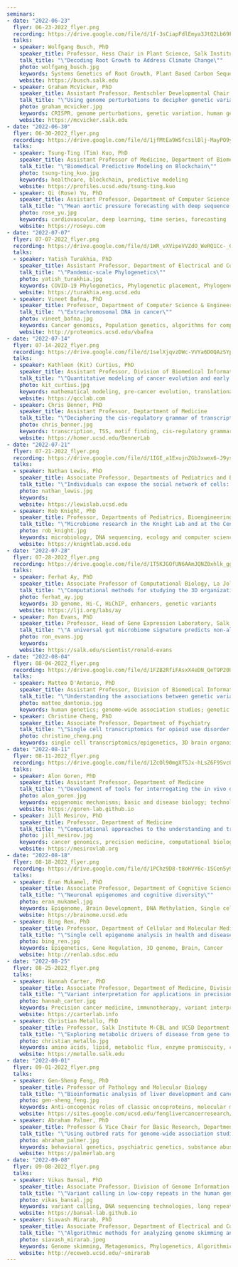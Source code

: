 ```yaml
---
seminars:
- date: "2022-06-23"
  flyer: 06-23-2022_flyer.png
  recording: https://drive.google.com/file/d/1f-3sCiapFdlEmya3JtQ2Lb69FiXcuwK3/view?usp=sharing
  talks:
  - speaker: Wolfgang Busch, PhD
    speaker_title: Professor, Hess Chair in Plant Science, Salk Institute
    talk_title: "\"Decoding Root Growth to Address Climate Change\""
    photo: wolfgang_busch.jpg
    keywords: Systems Genetics of Root Growth, Plant Based Carbon Sequestration
    website: https://busch.salk.edu
  - speaker: Graham McVicker, PhD
    speaker_title: Assistant Professor, Rentschler Developmental Chair, Salk Institute
    talk_title: "\"Using genome perturbations to decipher genetic variants with associated with immune traits\""
    photo: graham_mcvicker.jpg
    keywords: CRISPR, genome perturbations, genetic variation, human genetics, bioinformatics
    website: https://mcvicker.salk.edu
- date: "2022-06-30"
  flyer: 06-30-2022_flyer.png
  recording: https://drive.google.com/file/d/1jfMtEa9WSfcsilBlj-MayPO9yPUtFHV6/view?usp=sharing
  talks:
  - speaker: Tsung-Ting (Tim) Kuo, PhD
    speaker_title: Assistant Professor of Medicine, Department of Biomedical Informatics
    talk_title: "\"Biomedical Predictive Modeling on Blockchain\""
    photo: tsung-ting_kuo.jpg
    keywords: healthcare, blockchain, predictive modeling
    website: https://profiles.ucsd.edu/tsung-ting.kuo
  - speaker: Qi (Rose) Yu, PhD
    speaker_title: Assistant Professor, Department of Computer Science and Engineering
    talk_title: "\"Mean aortic pressure forecasting with deep sequence models\""
    photo: rose_yu.jpg
    keywords: cardiovascular, deep learning, time series, forecasting
    website: https://roseyu.com
- date: "2022-07-07"
  flyer: 07-07-2022_flyer.png
  recording: https://drive.google.com/file/d/1WR_vXVipeVVZdO_WeRQ1Cc-_6NR-OkXh/view?usp=sharing
  talks:
  - speaker: Yatish Turakhia, PhD
    speaker_title: Assistant Professor, Department of Electrical and Computer Engineering
    talk_title: "\"Pandemic-scale Phylogenetics\""
    photo: yatish_turakhia.jpg
    keywords: COVID-19 Phylogenetics, Phylogenetic placement, Phylogenetic tree optimization, SARS-CoV-2 recombination
    website: https://turakhia.eng.ucsd.edu
  - speaker: Vineet Bafna, PhD
    speaker_title: Professor, Department of Computer Science & Engineering.
    talk_title: "\"Extrachromosomal DNA in cancer\""
    photo: vineet_bafna.jpg
    keywords: Cancer genomics, Population genetics, algorithms for computational biology
    website: http://proteomics.ucsd.edu/vbafna
- date: "2022-07-14"
  flyer: 07-14-2022_flyer.png
  recording: https://drive.google.com/file/d/1selXjqvzDWc-VVYa6DOQAzSYp_kvgvVo/view?usp=sharing
  talks:
  - speaker: Kathleen (Kit) Curtius, PhD
    speaker_title: Assistant Professor, Division of Biomedical Informatics, Department of Medicine
    talk_title: "\"Quantitative modeling of cancer evolution and early detection\""
    photo: kit_curtius.jpg
    keywords: mathematical modeling, pre-cancer evolution, translational bioinformatics
    website: https://qcclab.com
  - speaker: Chris Benner, PhD
    speaker_title: Assistant Professor, Deptartment of Medicine
    talk_title: "\"Deciphering the cis-regulatory grammar of transcription initiation\""
    photo: chris_benner.jpg
    keywords: transcription, TSS, motif finding, cis-regulatory grammar, transcription factors
    website: https://homer.ucsd.edu/BennerLab
- date: "2022-07-21"
  flyer: 07-21-2022_flyer.png
  recording: https://drive.google.com/file/d/1IGE_a1ExujnZGbJxwex6-J9ysADTfYDT/view?usp=sharing
  talks:
  - speaker: Nathan Lewis, PhD
    speaker_title: Associate Professor, Departments of Pediatrics and Bioengineering
    talk_title: "\"Individuals can expose the social network of cells: Linking single cells to phenotypes with single cell omics\""
    photo: nathan_lewis.jpg
    keywords:
    website: https://lewislab.ucsd.edu
  - speaker: Rob Knight, PhD
    speaker_title: Professor, Departments of Pediatrics, Bioengineering, and Computer Science and Engineering
    talk_title: "\"Microbiome research in the Knight Lab and at the Center for Microbiome Innovation\""
    photo: rob_knight.jpg
    keywords: microbiology, DNA sequencing, ecology and computer science
    website: https://knightlab.ucsd.edu
- date: "2022-07-28"
  flyer: 07-28-2022_flyer.png
  recording: https://drive.google.com/file/d/1T5KJGOfUN6AAmJQNZ0xhlk_ggLqBu9sq/view?usp=sharing
  talks:
  - speaker: Ferhat Ay, PhD
    speaker_title: Associate Professor of Computational Biology, La Jolla Institute for Immunology (LJI)
    talk_title: "\"Computational methods for studying the 3D organization of the human genome\""
    photo: ferhat_ay.jpg
    keywords: 3D genome, Hi-C, HiChIP, enhancers, genetic variants
    website: https://lji.org/labs/ay
  - speaker: Ron Evans, PhD
    speaker_title: Professor, Head of Gene Expression Laboratory, Salk Institute
    talk_title: "\"A universal gut microbiome signature predicts non-alcoholic fatty liver disease (NAFLD)\""
    photo: ron_evans.jpg
    keywords:
    website: https://salk.edu/scientist/ronald-evans
- date: "2022-08-04"
  flyer: 08-04-2022_flyer.png
  recording: https://drive.google.com/file/d/1FZB2RfiFAsxX4eDN_QeT9P20UpxTODDS/view?usp=sharing
  talks:
  - speaker: Matteo D'Antonio, PhD
    speaker_title: Assistant Professor, Division of Biomedical Informatics, Department of Medicine
    talk_title: "\"Understanding the associations between genetic variation and complex traits in diverse and admixed individuals\""
    photo: matteo_dantonio.jpg
    keywords: human genetics; genome-wide association studies; genetic variation
  - speaker: Christine Cheng, PhD
    speaker_title: Associate Professor, Department of Psychiatry
    talk_title: "\"Single cell transcriptomics for opioid use disorder and Alzheimer's disease\""
    photo: christine_cheng.png
    keywords: single cell transcriptomics/epigenetics, 3D brain organoid, Alzheimer’s disease, opioid addiction, HIV
- date: "2022-08-11"
  flyer: 08-11-2022_flyer.png
  recording: https://drive.google.com/file/d/1ZcOl90mgXT5Jx-hLsZ6F9Svc07CRyoKZ/view?usp=sharing
  talks:
  - speaker: Alon Goren, PhD
    speaker_title: Assistant Professor, Department of Medicine
    talk_title: "\"Development of tools for interrogating the in vivo dynamic interactions of biomolecules\""
    photo: alon_goren.jpg
    keywords: epigenomic mechanisms; basic and disease biology; technological innovations and computational analyses
    website: https://goren-lab.github.io
  - speaker: Jill Mesirov, PhD
    speaker_title: Professor, Department of Medicine
    talk_title: "\"Computational approaches to the understanding and treatment of cancer\""
    photo: jill_mesirov.jpg
    keywords: cancer genomics, precision medicine, computational biology, software tools
    website: https://mesirovlab.org
- date: "2022-08-18"
  flyer: 08-18-2022_flyer.png
  recording: https://drive.google.com/file/d/1PChz9D8-t8oHVY6c-1SCen5y9YcaIOQK/view?usp=sharing
  talks:
  - speaker: Eran Mukamel, PhD
    speaker_title: Associate Professor, Department of Cognitive Science
    talk_title: "\"Neuronal epigenomes and cognitive diversity\""
    photo: eran_mukamel.jpg
    keywords: Epigenome, Brain Development, DNA Methylation, Single cells
    website: https://brainome.ucsd.edu
  - speaker: Bing Ren, PhD
    speaker_title: Professor, Department of Cellular and Molecular Medicine
    talk_title: "\"Single cell epigenome analysis in health and disease\""
    photo: bing_ren.jpg
    keywords: Epigenetics, Gene Regulation, 3D genome, Brain, Cancer
    website: http://renlab.sdsc.edu
- date: "2022-08-25"
  flyer: 08-25-2022_flyer.png
  talks:
  - speaker: Hannah Carter, PhD
    speaker_title: Associate Professor, Department of Medicine, Division of Medical Genetics
    talk_title: "\"Variant interpretation for applications in precision cancer medicine\""
    photo: hannah_carter.jpg
    keywords: Precision cancer medicine, immunotherapy, variant interpretation, gene regulatory networks, machine learning
    website: https://carterlab.info
  - speaker: Christian Metallo, PhD
    speaker_title: Professor, Salk Institute M-CBL and UCSD Department of Bioengineering (Adjunct)
    talk_title: "\"Exploring metabolic drivers of disease from gene to flux\""
    photo: christian_metallo.jpg
    keywords: amino acids, lipid, metabolic flux, enzyme promiscuity, cancer, neuropathy
    website: https://metallo.salk.edu
- date: "2022-09-01"
  flyer: 09-01-2022_flyer.png
  talks:
  - speaker: Gen-Sheng Feng, PhD
    speaker_title: Professor of Pathology and Molecular Biology
    talk_title: "\"Bioinformatic analysis of liver development and cancer\""
    photo: gen-sheng_feng.jpg
    keywords: Anti-oncogenic roles of classic oncoproteins, molecular mechanisms of liver cancer initiation, liver cancer immunotherapy
    website: https://sites.google.com/ucsd.edu/fenglivercancerresearch/home
  - speaker: Abraham Palmer, PhD
    speaker_title: Professor & Vice Chair for Basic Research, Department of Psychiatry
    talk_title: "\"Using outbred rats for genome-wide association studies\""
    photo: abraham_palmer.jpg
    keywords: behavioral genetics, psychiatric genetics, substance abuse, impulsivity, human genetics, rat genetics, mouse genetics
    website: https://palmerlab.org
- date: "2022-09-08"
  flyer: 09-08-2022_flyer.png
  talks:
  - speaker: Vikas Bansal, PhD
    speaker_title: Associate Professor, Division of Genome Information Sciences (Pediatrics), School of Medicine
    talk_title: "\"Variant calling in low-copy repeats in the human genome\""
    photo: vikas_bansal.jpg
    keywords: variant calling, DNA sequencing technologies, long repeats, duplicated genes
    website: https://bansal-lab.github.io
  - speaker: Siavash Mirarab, PhD
    speaker_title: Associate Professor, Department of Electrical and Computer Engineering
    talk_title: "\"Algorithmic methods for analyzing genome skimming and metagenomic data\""
    photo: siavash_mirarab.jpeg
    keywords: Genome skimming, Metagenomics, Phylogenetics, Algorithmic development
    website: http://eceweb.ucsd.edu/~smirarab    
---
```

